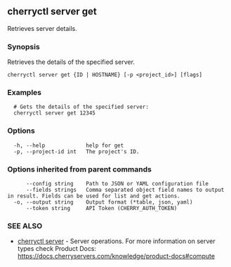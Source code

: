 ## cherryctl server get

Retrieves server details.

### Synopsis

Retrieves the details of the specified server.

```
cherryctl server get {ID | HOSTNAME} [-p <project_id>] [flags]
```

### Examples

```
  # Gets the details of the specified server:
  cherryctl server get 12345
```

### Options

```
  -h, --help             help for get
  -p, --project-id int   The project's ID.
```

### Options inherited from parent commands

```
      --config string    Path to JSON or YAML configuration file
      --fields strings   Comma separated object field names to output in result. Fields can be used for list and get actions.
  -o, --output string    Output format (*table, json, yaml)
      --token string     API Token (CHERRY_AUTH_TOKEN)
```

### SEE ALSO

* [cherryctl server](cherryctl_server.md)	 - Server operations. For more information on server types check Product Docs: https://docs.cherryservers.com/knowledge/product-docs#compute

